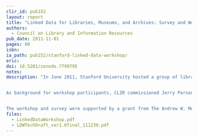 ```yaml
---
clir_id: pub152
layout: report
title: "Linked Data for Libraries, Museums, and Archives: Survey and Workshop Report"
authors: 
  - Council on Library and Information Resources
pub_date: 2011-11-01
pages: 80
isbn:
ia_path: pub152/stanford-linked-data-workshop/
eric:
doi: 10.5281/zenodo.7799795
notes: 
description: "In June 2011, Stanford University hosted a group of librarians and technologists to examine issues and challenges surrounding the use of linked data for library applications. This report summarizes the activities and discussions that took place during the workshop, describes what came out of the workshop, outlines next steps identified by the participants, and provides contextual and background information, including preliminary reports and biographies of workshop participants. The workshop report was produced and edited by the participants and staff at Stanford University Libraries.


As background for workshop participants, CLIR commissioned Jerry Persons, technology analyst at Knowledge Motifs and Chief Information Architect emeritus at Stanford, to produce a survey of the linked-data landscape, and the projects and individuals associated with it. The survey focuses on the practical aspects of understanding and applying linked data practices and technologies to the metadata and content of libraries, museums, and archives. There are numerous links in the report and the survey that lead readers to many other sources and examples regarding the use of linked data methods.


The workshop and survey were supported by a grant from The Andrew W. Mellon Foundation, by CLIR, and by the Stanford University Libraries and Academic Information Resources."
files:
  - LinkedDataWorkshop.pdf
  - LDWTechDraft_ver1.0final_111230.pdf
---
```

